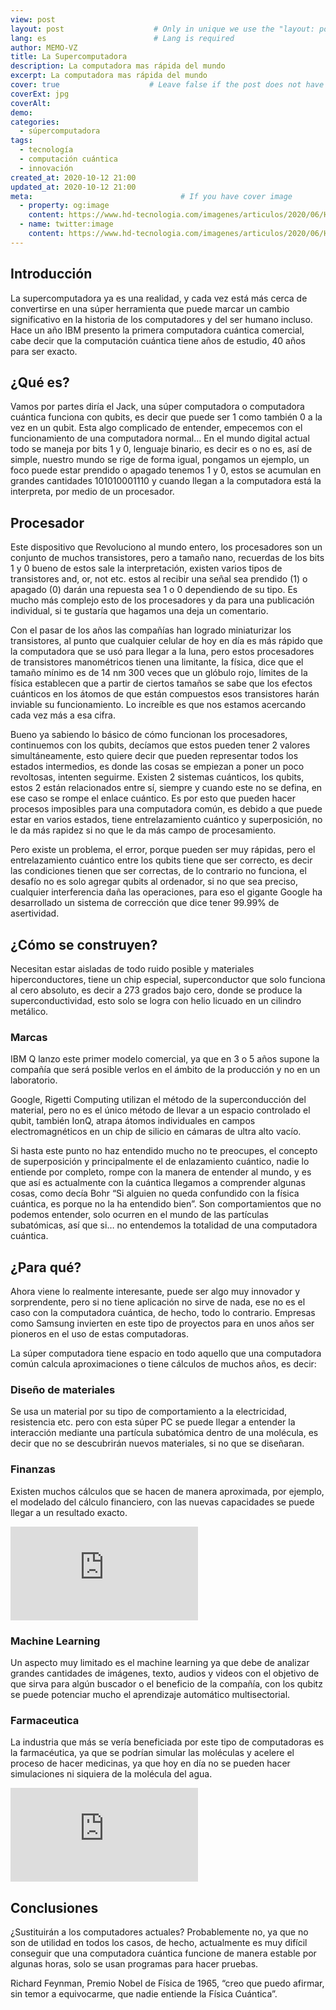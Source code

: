 ```yaml
---
view: post
layout: post                    # Only in unique we use the "layout: post"
lang: es                        # Lang is required
author: MEMO-VZ
title: La Supercomputadora
description: La computadora mas rápida del mundo
excerpt: La computadora mas rápida del mundo
cover: true                    # Leave false if the post does not have cover image, if there is set to true
coverExt: jpg
coverAlt: 
demo:
categories:
  - súpercomputadora
tags: 
  - tecnología
  - computación cuántica
  - innovación
created_at: 2020-10-12 21:00
updated_at: 2020-10-12 21:00
meta:                                 # If you have cover image
  - property: og:image
    content: https://www.hd-tecnologia.com/imagenes/articulos/2020/06/Honeywell-anuncia-la-computadora-cu%C3%A1ntica-m%C3%A1s-potente-del-mundo.jpg        # For locale /es/, add  "/images/es/posts/"
  - name: twitter:image
    content: https://www.hd-tecnologia.com/imagenes/articulos/2020/06/Honeywell-anuncia-la-computadora-cu%C3%A1ntica-m%C3%A1s-potente-del-mundo.jpg
---
```


## Introducción

La supercomputadora ya es una realidad, y cada vez está más cerca de convertirse en una súper herramienta que puede marcar un cambio significativo en la historia de los computadores y del ser humano incluso. Hace un año IBM presento la primera computadora cuántica comercial, cabe decir que la computación cuántica tiene años de estudio, 40 años para ser exacto.

## ¿Qué es?

Vamos por partes diría el Jack, una súper computadora o computadora cuántica funciona con qubits, es decir que puede ser 1 como también 0 a la vez en un qubit. Esta algo complicado de entender, empecemos con el funcionamiento de una computadora normal… En el mundo digital actual todo se maneja por bits 1 y 0, lenguaje binario, es decir es o no es, así de simple, nuestro mundo se rige de forma igual, pongamos un ejemplo, un foco puede estar prendido o apagado tenemos 1 y 0, estos se acumulan en grandes cantidades 101010001110 y cuando llegan a la computadora está la interpreta, por medio de un procesador. 

##  Procesador

Este dispositivo que Revoluciono al mundo entero, los procesadores son un conjunto de muchos transistores, pero a tamaño nano, recuerdas de los bits 1 y 0 bueno de estos sale la interpretación, existen varios tipos de transistores and, or, not etc. estos al recibir una señal sea prendido (1) o apagado (0) darán una repuesta sea 1 o 0 dependiendo de su tipo. Es mucho más complejo esto de los procesadores y da para una publicación individual, si te gustaría que hagamos una deja un comentario.

Con el pasar de los años las compañías han logrado miniaturizar los transistores, al punto que cualquier celular de hoy en día es más rápido que la computadora que se usó para llegar a la luna, pero estos procesadores de transistores manométricos tienen una limitante, la física, dice que el tamaño mínimo es de 14 nm 300 veces que un glóbulo rojo, límites de la física establecen que a partir de ciertos tamaños se sabe que los efectos cuánticos en los átomos de que están compuestos esos transistores harán inviable su funcionamiento. Lo increíble es que nos estamos acercando cada vez más a esa cifra.

Bueno ya sabiendo lo básico de cómo funcionan los procesadores, continuemos con los qubits, decíamos que estos pueden tener 2 valores simultáneamente, esto quiere decir que pueden representar todos los estados intermedios, es donde las cosas se empiezan a poner un poco revoltosas, intenten seguirme. Existen 2 sistemas cuánticos, los qubits, estos 2 están relacionados entre sí, siempre y cuando este no se defina, en ese caso se rompe el enlace cuántico. Es por esto que pueden hacer procesos imposibles para una computadora común, es debido a que puede estar en varios estados, tiene entrelazamiento cuántico y superposición, no le da más rapidez si no que le da más campo de procesamiento.

Pero existe un problema, el error, porque pueden ser muy rápidas, pero el entrelazamiento cuántico entre los qubits tiene que ser correcto, es decir las condiciones tienen que ser correctas, de lo contrario no funciona, el desafío no es solo agregar qubits al ordenador, si no que sea preciso, cualquier interferencia daña las operaciones, para eso el gigante Google ha desarrollado un sistema de corrección que dice tener 99.99% de asertividad.

<lazy-load tag="img" :data="{ src: 'https://hardzone.es/app/uploads-hardzone.es/2019/07/CPU-01-930x487.jpg', alt: 'Procesador' }" />

## ¿Cómo se construyen?

<lazy-load tag="img" :data="{ src: 'https://www.elfinanciero.com.mx/uploads/2019/01/16/4baf54f3691547659025.jpeg' , alt: 'Súpercomputadora'}" />

Necesitan estar aisladas de todo ruido posible y materiales hiperconductores, tiene un chip especial, superconductor que solo funciona al cero absoluto, es decir a 273 grados bajo cero, donde se produce la superconductividad, esto solo se logra con helio licuado en un cilindro metálico.

### Marcas

IBM Q lanzo este primer modelo comercial, ya que en 3 o 5 años supone la compañía que será posible verlos en el ámbito de la producción y no en un laboratorio. 

Google, Rigetti Computing utilizan el método de la superconducción del material, pero no es el único método de llevar a un espacio controlado el qubit, también IonQ, atrapa átomos individuales en campos electromagnéticos en un chip de silicio en cámaras de ultra alto vacío.

Si hasta este punto no haz entendido mucho no te preocupes, el concepto de superposición y principalmente el de enlazamiento cuántico, nadie lo entiende por completo, rompe con la manera de entender al mundo, y es que así es actualmente con la cuántica llegamos a comprender algunas cosas, como decía Bohr “Si alguien no queda confundido con la física cuántica, es porque no la ha entendido bien”. Son comportamientos que no podemos entender, solo ocurren en el mundo de las partículas subatómicas, así que si… no entendemos la totalidad de una computadora cuántica.

## ¿Para qué? 

Ahora viene lo realmente interesante, puede ser algo muy innovador y sorprendente, pero si no tiene aplicación no sirve de nada, ese no es el caso con la computadora cuántica, de hecho, todo lo contrario. Empresas como Samsung invierten en este tipo de proyectos para en unos años ser pioneros en el uso de estas computadoras.

La súper computadora tiene espacio en todo aquello que una computadora común calcula aproximaciones o tiene cálculos de muchos años, es decir:

### Diseño de materiales

Se usa un material por su tipo de comportamiento a la electricidad, resistencia etc. pero con esta súper PC se puede llegar a entender la interacción mediante una partícula subatómica dentro de una molécula, es decir que no se descubrirán nuevos materiales, si no que se diseñaran.

### Finanzas

Existen muchos cálculos que se hacen de manera aproximada, por ejemplo, el modelado del cálculo financiero, con las nuevas capacidades se puede llegar a un resultado exacto.

<iframe class="video" src="https://www.youtube.com/embed/MPo9iyFIwbw" frameborder="0" allow="accelerometer; autoplay; clipboard-write; encrypted-media; gyroscope; picture-in-picture" allowfullscreen></iframe>

### Machine Learning

Un aspecto muy limitado es el machine learning ya que debe de analizar grandes cantidades de imágenes, texto, audios y videos con el objetivo de que sirva para algún buscador o el beneficio de la compañía, con los qubitz se puede potenciar mucho el aprendizaje automático multisectorial.

### Farmaceutica

La industria que más se vería beneficiada por este tipo de computadoras es la farmacéutica, ya que se podrían simular las moléculas y acelere el proceso de hacer medicinas, ya que hoy en día no se pueden hacer simulaciones ni siquiera de la molécula del agua.

<iframe class="video" src="https://www.youtube.com/embed/qarc7AA4-wM" frameborder="0" allow="accelerometer; autoplay; clipboard-write; encrypted-media; gyroscope; picture-in-picture" allowfullscreen></iframe>

## Conclusiones

¿Sustituirán a los computadores actuales? Probablemente no, ya que no son de utilidad en todos los casos, de hecho, actualmente es muy difícil conseguir que una computadora cuántica funcione de manera estable por algunas horas, solo se usan programas para hacer pruebas.


Richard Feynman, Premio Nobel de Física de 1965, “creo que puedo afirmar, sin temor a equivocarme, que nadie entiende la Física Cuántica”.
